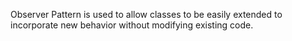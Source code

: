 Observer Pattern is used to allow classes to be easily extended to incorporate new behavior without modifying existing code. 
